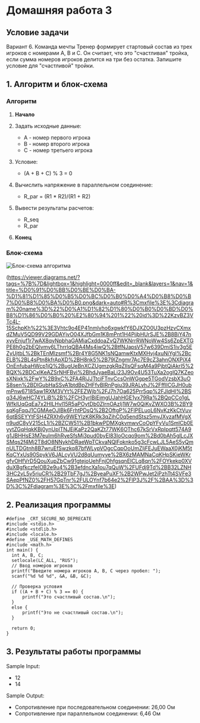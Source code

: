# Домашняя работа 3
## Условие задачи
Вариант 6. Команда мечты
Тренер формирует стартовый состав из трех игроков с номерами A, B и C. Он считает, что это "счастливая" тройка, если сумма номеров игроков делится на три без остатка. Запишите условие для "счастливой" тройки.
## 1. Алгоритм и блок-схема

### Алгоритм
1. **Начало**
  
2. Задать исходные данные:
   - А - номер первого игрока
   - В - номер второго игрока
   - С - номер третьего игрока
3. Условие:
   - (А + В + С) % 3 = 0
4. Вычислить напряжение в параллельном соединение:
   - R_par = (R1 * R2)/(R1 + R2)
5. Вывести результаты расчетов:
   - R_seq
   - R_par
9. **Конец**

### Блок-схема
![Блок-схема алгоритма](Блок-схемаФизика.png)

(https://viewer.diagrams.net/?tags=%7B%7D&lightbox=1&highlight=0000ff&edit=_blank&layers=1&nav=1&title=%D0%91%D0%BB%D0%BE%D0%BA-%D1%81%D1%85%D0%B5%D0%BC%D0%B0%D0%A4%D0%B8%D0%B7%D0%B8%D0%BA%D0%B0.png&dark=auto#R%3Cmxfile%3E%3Cdiagram%20name%3D%22%D0%A1%D1%82%D1%80%D0%B0%D0%BD%D0%B8%D1%86%D0%B0%20%E2%80%94%201%22%20id%3D%22KzvBZ3VTc4L-15SchpKh%22%3E3Vhtc9o4EP41nmlvho6xgwkfY6DJXZO0U3pzHzvCXmxdZMuV5QD99V29GDAYjvO04XJfbGm1K8mPnt1H4PjjbHUrSJE%2B8BiY47nxyvEnjuf1r7wAX8qyNpbhaGAMiaCxddoaZvQ7WKNrrRWNoWw4Ss6ZpEXTGPE8h0g2bEQIvmy6LThrrlqQBA4Ms4iwQ%2BtfNJapsV57w639DmiS1iv3g5EZyUjtbL%2BkTEnMlzsmf%2Br4Y8G5NK1sNQamwKtxMXHvj4xuNiYgl%2BcELB%2BL4sPtn8kfrApXD%2BH8nk5%2B79lZngmr7Ac7E9cZ3ahnONXPiX4OnEnfubaHWcp1jQ%2BugUeBnXCZUgmzgkRqZIlsQFsqM4a9PjbtQiAkrI5%2BQX%2BDCxIKeAZSrNHFBvi%2BhdJyaeBaLi23J9Ov4U53TuXa2oglQ7KZeosXNixk%2FwY%2B9xC%2FA4RiJJTtciFTnvCcsOnWGgpe5TGodVzsbX3uOS8sen%2BDlGubHaSSvA1btdBpZHFfvBIRnPgiu39JRALyhJ%2FfflICGJH0ubmPnw67185aw1RXM3VYt%2FEZWjb%2FJ7h7Oa625Prr5qp%2FJldHl%2BSq34J6wHC74YLjB%2B%2FCH3yrlBiEimgUJahHGE1yx79Ra%2BQpCCo1gLWfklUqGqEa7x2HILHvl15R5aPOytDb0ZIrnOAzIj1W7w0QiKvZWXO3B%2BY9sqKgFqqJ1CGMAeOJIBk6FrhtPDsQ%2B2OftgP%2FlPELuoL6NvKzKkCtVuv6qtBSEYYtFSH4ZRXh6v9WEYIzK8KRk3qZihC0q5endStsz5mvJXyzafMVgXn9udC8yV215cL1i%2BZCW51%2B1bkwPDMXgkvmwvCoOpYFyVu1SmlCb0EyytZGqHqkKBj0ynUpITNJEjKaPz2QaKZt77WK6OThc67kSrVxRpIpqtt574A9g1JBHHsE3M7euIm6hRyeSfsMj3pud0byEl83IoOcqo9om%2Bd0bAh5glLcJXSMqs2f4Mj2T8dO8NNykhDRaeWpTCkvaNQlFoknko5g3cFcwLJL5AeS5yQmnULTDGtnh8B7wruEfSwzkq87bfWLypVOgcCqpOoUmZIjFEJuEWaaX0jKM5tKqCYxUs90SpykV6JALcyVU2d8qUumyve%2BX6zMAMNaCqKHpSKieWKrgfvOHfVrD5QouXupZbCw91gtejoUehFnjOhfgsqnEICLq8qn%2FOYkekp0XVduXBgfkczfeIOB2e9u4%2B3efdncXa1ou7qQuW%2FUFdj9Td%2BB32LZNH3HC2vL5v5riuCR%2B29TbF7gJ%2ByeaPuXF%2B2WPwJet2iPzhTt4SVFe3SAepPfNZ0%2FH57GpTnr%2FULOYnf7b64e2%2FlP3J%2F%2BAA%3D%3D%3C%2Fdiagram%3E%3C%2Fmxfile%3E)


## 2. Реализация программы

    #define _CRT_SECURE_NO_DEPRECATE
    #include <stdio.h>
    #include <stdlib.h>
    #include <locale.h>
    #define _USE_MATH_DEFINES
    #include <math.h>
    int main() {
      int A, B, C;
      setlocale(LC_ALL, "RUS");
      // Ввод номеров игроков
      printf("Введите номера игроков A, B, C через пробел: ");
      scanf("%d %d %d", &A, &B, &C);

      // Проверка условия
      if ((A + B + C) % 3 == 0) {
          printf("Это счастливый состав.\n");
      }
      else {
          printf("Это не счастливый состав.\n");
      }
  
      return 0;
    }

## 3. Результаты работы программы

Sample Input:
  - 12
  - 14

Sample Output:
 - Сопротивление при последовательном соединении: 26,00 Ом
 - Сопротивление при параллельном соединении: 6,46 Ом
